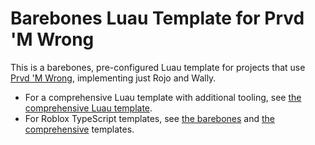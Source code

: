 # Barebones Luau Template for Prvd 'M Wrong

This is a barebones, pre-configured Luau template for projects that use [Prvd 'M
Wrong](https://github.com/prvdmwrong/prvdmwrong), implementing just Rojo and
Wally.

- For a comprehensive Luau template with additional tooling, see [the
  comprehensive Luau template](../luau-comprehensive).
- For Roblox TypeScript templates, see [the barebones](../rbxts-barebones) and [the
  comprehensive](../rbxts-comprehensive) templates.
